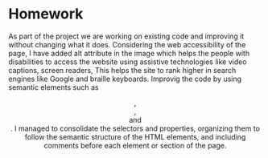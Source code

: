 # Homework
As part of the project we are working on existing code and improving it without changing what it does.
Considering the web accessibility of the page, I have added alt attribute in the image which helps the 
people with disabilities to access the website using assistive technologies like video captions, screen readers,
This helps the site to rank higher in search engines like Google
and braille keyboards.
Improvig the code by using semantic elements such as <header>, <nav>, <aside> and <footer>.
I managed to consolidate the selectors and properties, organizing them 
to follow the semantic structure of the HTML elements, and including comments before each element or section of the page.
